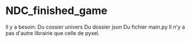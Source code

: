 # NDC_finished_game
Il y a besoin:
Du cossier univers
Du dossier json
Du fichier main.py
Il n'y a pas d'autre librairie que celle de pyxel.
